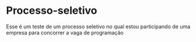 # Processo-seletivo
Esse é um teste de um processo seletivo no qual estou participando de uma empresa para concorrer a vaga de programação
